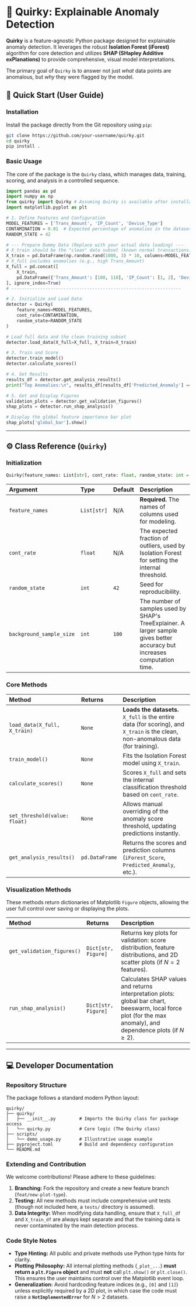 # 🤖 Quirky: Explainable Anomaly Detection

**Quirky** is a feature-agnostic Python package designed for explainable anomaly detection. It leverages the robust **Isolation Forest (iForest)** algorithm for core detection and utilizes **SHAP (SHapley Additive exPlanations)** to provide comprehensive, visual model interpretations.

The primary goal of `Quirky` is to answer not just *what* data points are anomalous, but *why* they were flagged by the model.

## 🚀 Quick Start (User Guide)

### Installation

Install the package directly from the Git repository using `pip`:

```bash
git clone https://github.com/your-username/quirky.git
cd quirky
pip install .
```

### Basic Usage

The core of the package is the `Quirky` class, which manages data, training, scoring, and analysis in a controlled sequence.

```python
import pandas as pd
import numpy as np
from quirky import Quirky # Assuming Quirky is available after installation
import matplotlib.pyplot as plt

# 1. Define Features and Configuration
MODEL_FEATURES = ['Trans_Amount', 'IP_Count', 'Device_Type']
CONTAMINATION = 0.01  # Expected percentage of anomalies in the dataset
RANDOM_STATE = 42

# --- Prepare Dummy Data (Replace with your actual data loading) ---
# X_train should be the "clean" data subset (known normal transactions)
X_train = pd.DataFrame(np.random.rand(1000, 3) * 10, columns=MODEL_FEATURES)
# X_full includes anomalies (e.g., high Trans_Amount)
X_full = pd.concat([
    X_train, 
    pd.DataFrame({'Trans_Amount': [100, 110], 'IP_Count': [1, 2], 'Device_Type': [0.5, 0.4]})
], ignore_index=True)
# -----------------------------------------------------------------

# 2. Initialize and Load Data
detector = Quirky(
    feature_names=MODEL_FEATURES,
    cont_rate=CONTAMINATION,
    random_state=RANDOM_STATE
)

# Load full data and the clean training subset
detector.load_data(X_full=X_full, X_train=X_train) 

# 3. Train and Score
detector.train_model()
detector.calculate_scores()

# 4. Get Results
results_df = detector.get_analysis_results()
print("Top Anomalies:\n", results_df[results_df['Predicted_Anomaly'] == 1].sort_values('iForest_Score').head())

# 5. Get and Display Figures
validation_plots = detector.get_validation_figures()
shap_plots = detector.run_shap_analysis()

# Display the global feature importance bar plot
shap_plots['global_bar'].show() 
```

-----

## ⚙️ Class Reference (`Quirky`)

### Initialization

```python
Quirky(feature_names: List[str], cont_rate: float, random_state: int = 42, background_sample_size: int = 100)
```

| Argument | Type | Default | Description |
| :--- | :--- | :--- | :--- |
| `feature_names` | `List[str]` | N/A | **Required.** The names of columns used for modeling. |
| `cont_rate` | `float` | N/A | The expected fraction of outliers, used by Isolation Forest for setting the internal threshold. |
| `random_state` | `int` | `42` | Seed for reproducibility. |
| `background_sample_size` | `int` | `100` | The number of samples used by SHAP's TreeExplainer. A larger sample gives better accuracy but increases computation time. |

### Core Methods

| Method | Returns | Description |
| :--- | :--- | :--- |
| `load_data(X_full, X_train)` | `None` | **Loads the datasets.** `X_full` is the entire data (for scoring), and `X_train` is the clean, non-anomalous data (for training). |
| `train_model()` | `None` | Fits the Isolation Forest model using `X_train`. |
| `calculate_scores()` | `None` | Scores `X_full` and sets the internal classification threshold based on `cont_rate`. |
| `set_threshold(value: float)` | `None` | Allows manual overriding of the anomaly score threshold, updating predictions instantly. |
| `get_analysis_results()` | `pd.DataFrame` | Returns the scores and prediction columns (`iForest_Score`, `Predicted_Anomaly`, etc.). |

### Visualization Methods

These methods return dictionaries of Matplotlib `Figure` objects, allowing the user full control over saving or displaying the plots.

| Method | Returns | Description |
| :--- | :--- | :--- |
| `get_validation_figures()` | `Dict[str, Figure]` | Returns key plots for validation: score distribution, feature distributions, and 2D scatter plots (if $N=2$ features). |
| `run_shap_analysis()` | `Dict[str, Figure]` | Calculates SHAP values and returns interpretation plots: global bar chart, beeswarm, local force plot (for the max anomaly), and dependence plots (if $N \ge 2$). |

-----

## 💻 Developer Documentation

### Repository Structure

The package follows a standard modern Python layout:

```
quirky/
├── quirky/
│   ├── __init__.py         # Imports the Quirky class for package access
│   └── quirky.py           # Core logic (The Quirky class)
├── scripts/
│   └── demo_usage.py       # Illustrative usage example
├── pyproject.toml          # Build and dependency configuration
└── README.md
```

### Extending and Contribution

We welcome contributions\! Please adhere to these guidelines:

1.  **Branching:** Fork the repository and create a new feature branch (`feat/new-plot-type`).
2.  **Testing:** All new methods must include comprehensive unit tests (though not included here, a `tests/` directory is assumed).
3.  **Data Integrity:** When modifying data handling, ensure that `X_full_df` and `X_train_df` are always kept separate and that the training data is never contaminated by the main detection process.

### Code Style Notes

  * **Type Hinting:** All public and private methods use Python type hints for clarity.
  * **Plotting Philosophy:** All internal plotting methods (`_plot_...`) **must return a `plt.Figure` object** and must **not** call `plt.show()` or `plt.close()`. This ensures the user maintains control over the Matplotlib event loop.
  * **Generalization:** Avoid hardcoding feature indices (e.g., `[0]` and `[1]`) unless explicitly required by a 2D plot, in which case the code must raise a **`NotImplementedError`** for $N>2$ datasets.
